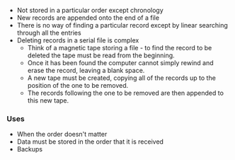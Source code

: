 - Not stored in a particular order except chronology
- New records are appended onto the end of a file
- There is no way of finding a particular record except by linear searching through all the entries 
- Deleting records in a serial file is complex
	- Think of a magnetic tape storing a file - to find the record to be deleted the tape must be read from the beginning.  
	- Once it has been found the computer cannot simply rewind and erase the record, leaving a blank space.  
	- A new tape must be created, copying all of the records up to the position of the one to be removed.
	- The records following the one to be removed are then appended to this new tape.
### Uses 
- When the order doesn't matter
- Data must be stored in the order that it is received
- Backups
